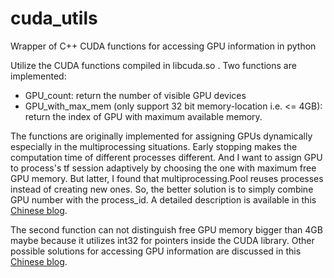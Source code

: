 # cuda_utils
Wrapper of C++ CUDA functions for accessing GPU information in python

Utilize the CUDA functions compiled in libcuda.so . 
Two functions are implemented: 
- GPU_count: return the number of visible GPU devices
- GPU_with_max_mem (only support 32 bit memory-location i.e. <= 4GB): return the index of GPU with maximum available memory. 

The functions are originally implemented for assigning GPUs dynamically especially in the multiprocessing situations. Early stopping makes the computation time of different processes different. And I want to assign GPU to process's tf session adaptively by choosing the one with maximum free GPU memory. 
But latter, I found that multiprocessing.Pool reuses processes instead of creating new ones. So, the better solution is to simply combine GPU number with the process_id. A detailed description is available in this [Chinese blog](
python获取GPU相关信息).

The second function can not distinguish free GPU memory bigger than 4GB maybe because it utilizes int32 for pointers inside the CUDA library. 
Other possible solutions for accessing GPU information are discussed in this [Chinese blog](https://blog.csdn.net/silent56_th/article/details/81320067).
